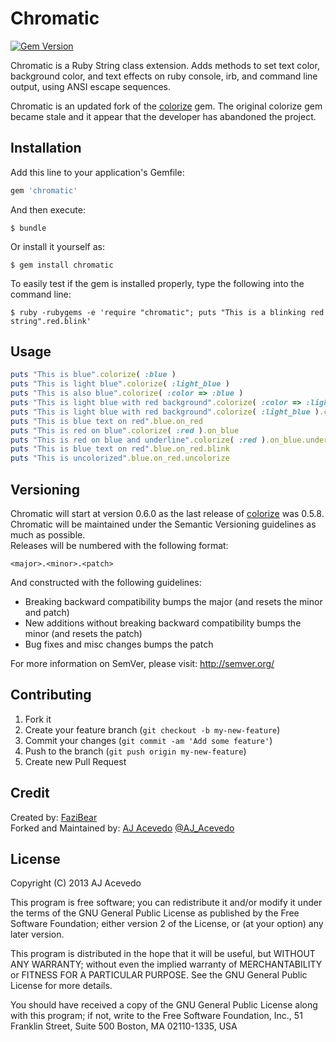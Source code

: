 # Chromatic
[![Gem Version](https://badge.fury.io/rb/chromatic.png)](http://badge.fury.io/rb/chromatic)

Chromatic is a Ruby String class extension. Adds methods to set text color, background color, and text effects on ruby console, irb,  and command line output, using ANSI escape sequences.  

Chromatic is an updated fork of the [colorize](https://github.com/fazibear/colorize) gem. The original colorize gem became stale and it appear that the developer has abandoned the project.

## Installation

Add this line to your application's Gemfile:

```ruby
gem 'chromatic'
```

And then execute:

```
$ bundle
```

Or install it yourself as:

```
$ gem install chromatic
```

To easily test if the gem is installed properly, type the following into the command line:

```
$ ruby -rubygems -e 'require "chromatic"; puts "This is a blinking red string".red.blink'
```
		

## Usage

```ruby
puts "This is blue".colorize( :blue )
puts "This is light blue".colorize( :light_blue )
puts "This is also blue".colorize( :color => :blue )
puts "This is light blue with red background".colorize( :color => :light_blue, :background => :red )
puts "This is light blue with red background".colorize( :light_blue ).colorize( :background => :red )
puts "This is blue text on red".blue.on_red
puts "This is red on blue".colorize( :red ).on_blue
puts "This is red on blue and underline".colorize( :red ).on_blue.underline
puts "This is blue text on red".blue.on_red.blink
puts "This is uncolorized".blue.on_red.uncolorize
````

## Versioning

Chromatic will start at version 0.6.0 as the last release of [colorize](https://github.com/fazibear/colorize) was 0.5.8.  
Chromatic will be maintained under the Semantic Versioning guidelines as much as possible.  
Releases will be numbered with the following format:

`<major>.<minor>.<patch>`

And constructed with the following guidelines:

* Breaking backward compatibility bumps the major (and resets the minor and patch)
* New additions without breaking backward compatibility bumps the minor (and resets the patch)
* Bug fixes and misc changes bumps the patch

For more information on SemVer, please visit: http://semver.org/

## Contributing

1. Fork it
2. Create your feature branch (`git checkout -b my-new-feature`)
3. Commit your changes (`git commit -am 'Add some feature'`)
4. Push to the branch (`git push origin my-new-feature`)
5. Create new Pull Request

## Credit

Created by: [FaziBear](https://github.com/fazibear/)  
Forked and Maintained by: [AJ Acevedo](https://github.com/aj-acevedo/) [@AJ_Acevedo](https://twitter.com/AJ_Acevedo)  

## License

Copyright (C) 2013 AJ Acevedo

This program is free software; you can redistribute it and/or modify it under the terms of the GNU General Public License as published by the Free Software Foundation; either version 2 of the License, or (at your option) any later version.

This program is distributed in the hope that it will be useful, but WITHOUT ANY WARRANTY; without even the implied warranty of MERCHANTABILITY or FITNESS FOR A PARTICULAR PURPOSE. See the GNU General Public License for more details.

You should have received a copy of the GNU General Public License along with this program; if not, write to the Free Software Foundation, Inc., 51 Franklin Street, Suite 500 Boston, MA 02110-1335, USA
